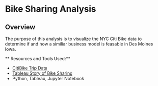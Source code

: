 # Bike Sharing Analysis
## Overview 
The purpose of this analysis is to visualize the NYC Citi Bike data to determine if and how a similiar business model is feasable in Des Moines Iowa. 

** Resources and Tools Used:**
* [CitiBike Trip Data](https://s3.amazonaws.com/tripdata/index.html)
* [Tableau Story of Bike Sharing](https://public.tableau.com/profile/gordon.p.thompson#!/vizhome/bikesharingchallenge/StoryofBikeSharing?publish=yes)
* Python, Tableau, Jupyter Notebook
